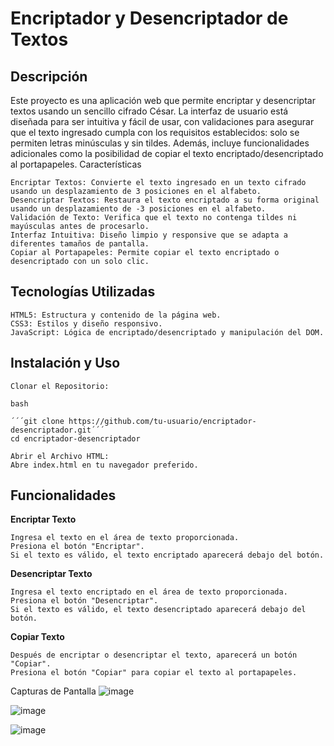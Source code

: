 <h1>Encriptador y Desencriptador de Textos</h1>

<h2>Descripción</h2>

Este proyecto es una aplicación web que permite encriptar y desencriptar textos usando un sencillo cifrado César. La interfaz de usuario está diseñada para ser intuitiva y fácil de usar, con validaciones para asegurar que el texto ingresado cumpla con los requisitos establecidos: solo se permiten letras minúsculas y sin tildes. Además, incluye funcionalidades adicionales como la posibilidad de copiar el texto encriptado/desencriptado al portapapeles.
Características

    Encriptar Textos: Convierte el texto ingresado en un texto cifrado usando un desplazamiento de 3 posiciones en el alfabeto.
    Desencriptar Textos: Restaura el texto encriptado a su forma original usando un desplazamiento de -3 posiciones en el alfabeto.
    Validación de Texto: Verifica que el texto no contenga tildes ni mayúsculas antes de procesarlo.
    Interfaz Intuitiva: Diseño limpio y responsive que se adapta a diferentes tamaños de pantalla.
    Copiar al Portapapeles: Permite copiar el texto encriptado o desencriptado con un solo clic.

<h2>Tecnologías Utilizadas</h2>

    HTML5: Estructura y contenido de la página web.
    CSS3: Estilos y diseño responsivo.
    JavaScript: Lógica de encriptado/desencriptado y manipulación del DOM.

<h2>Instalación y Uso</h2>

    Clonar el Repositorio:

    bash

    ´´´git clone https://github.com/tu-usuario/encriptador-desencriptador.git´´´
    cd encriptador-desencriptador

    Abrir el Archivo HTML:
    Abre index.html en tu navegador preferido.

<h2>Funcionalidades</h2>
<b>Encriptar Texto</b>

    Ingresa el texto en el área de texto proporcionada.
    Presiona el botón "Encriptar".
    Si el texto es válido, el texto encriptado aparecerá debajo del botón.

<b>Desencriptar Texto</b>

    Ingresa el texto encriptado en el área de texto proporcionada.
    Presiona el botón "Desencriptar".
    Si el texto es válido, el texto desencriptado aparecerá debajo del botón.

<b>Copiar Texto</b>

    Después de encriptar o desencriptar el texto, aparecerá un botón "Copiar".
    Presiona el botón "Copiar" para copiar el texto al portapapeles.

Capturas de Pantalla
![image](https://github.com/Sebas5158R/Challenge-encriptador-texto-alura/assets/128869896/03daac19-9b57-4911-9973-d7b9a240a6dc)

![image](https://github.com/Sebas5158R/Challenge-encriptador-texto-alura/assets/128869896/6ffb1e24-ea95-4c02-81c7-3aecdafeee35)

![image](https://github.com/Sebas5158R/Challenge-encriptador-texto-alura/assets/128869896/c5a3b173-0451-4d31-be62-a986e339b625)
